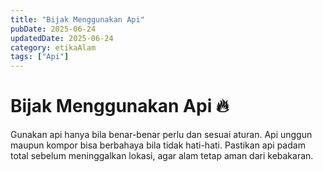 ```yaml
---
title: "Bijak Menggunakan Api"
pubDate: 2025-06-24
updatedDate: 2025-06-24
category: etikaAlam
tags: ["Api"]
---
```


# Bijak Menggunakan Api 🔥

Gunakan api hanya bila benar-benar perlu dan sesuai aturan. Api unggun maupun kompor bisa berbahaya bila tidak hati-hati. Pastikan api padam total sebelum meninggalkan lokasi, agar alam tetap aman dari kebakaran.

